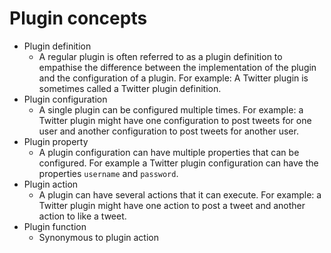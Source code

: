 # Plugin concepts

* Plugin definition
    * A regular plugin is often referred to as a plugin definition to empathise the difference between the
      implementation of the plugin and the configuration of a plugin. For example: A Twitter plugin is sometimes called
      a Twitter plugin definition.
* Plugin configuration
    * A single plugin can be configured multiple times. For example: a Twitter plugin might have one configuration to
      post tweets for one user and another configuration to post tweets for another user.
* Plugin property
    * A plugin configuration can have multiple properties that can be configured. For example a Twitter plugin
      configuration can have the properties `username` and `password`.
* Plugin action
    * A plugin can have several actions that it can execute. For example: a Twitter plugin might have one action to post
      a tweet and another action to like a tweet.
* Plugin function
    * Synonymous to plugin action
